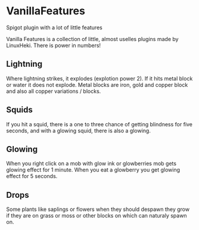 # VanillaFeatures
Spigot plugin with a lot of little features

Vanilla Features is a collection of little, almost uselles plugins made by LinuxHeki. There is power in numbers!

## Lightning

Where lightning strikes, it explodes (explotion power 2). If it hits metal block or water it does not explode.
Metal blocks are iron, gold and copper block and also all copper variations / blocks.

## Squids

If you hit a squid, there is a one to three chance of getting blindness for five seconds, and with a glowing squid,
there is also a glowing.

## Glowing

When you right click on a mob with glow ink or glowberries mob gets glowing effect for 1 minute.
When you eat a glowberry you get glowing effect for 5 seconds.

## Drops

Some plants like saplings or flowers when they should despawn they grow if they are on grass or moss or other blocks
on which can naturaly spawn on.
